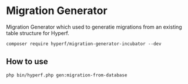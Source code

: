 # Migration Generator

Migration Generator which used to generatie migrations from an existing table structure for Hyperf.

```
composer require hyperf/migration-generator-incubator --dev
```

## How to use

```shell
php bin/hyperf.php gen:migration-from-database
```
